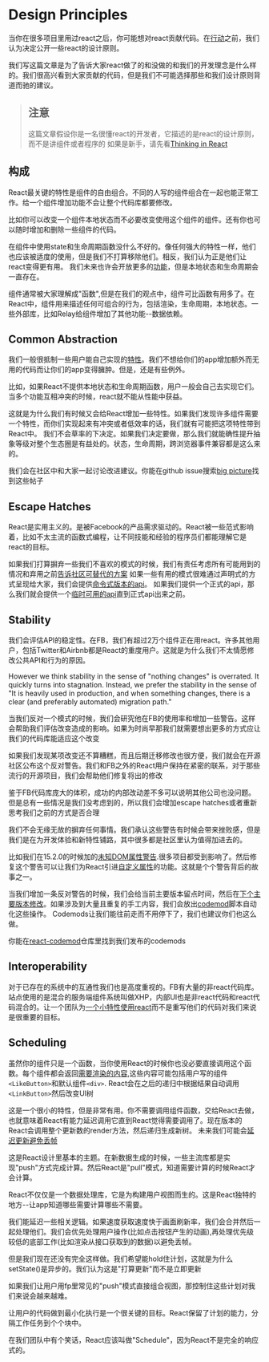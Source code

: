 # Design Principles

当你在很多项目里用过react之后，你可能想对react贡献代码。在[行动](https://github.com/facebook/react/blob/master/CONTRIBUTING.md)之前，我们认为决定公开一些react的设计原则。

我们写这篇文章是为了告诉大家react做了的和没做的和我们的开发理念是什么样的。我们很高兴看到大家贡献的代码，但是我们不可能选择那些和我们设计原则背道而驰的建议。

> ## 注意
> 这篇文章假设你是一名很懂react的开发者，它描述的是react的设计原则，而不是讲组件或者程序的
> 如果是新手，请先看[Thinking in React](https://facebook.github.io/react/docs/thinking-in-react.html)

## 构成

React最关键的特性是组件的自由组合。不同的人写的组件组合在一起也能正常工作。给一个组件增加功能不会让整个代码库都要修改。

比如你可以改变一个组件本地状态而不必要改变使用这个组件的组件。还有你也可以随时增加和删除一些组件的代码。

在组件中使用state和生命周期函数没什么不好的。像任何强大的特性一样，他们也应该被适度的使用，但是我们不打算移除他们。相反，我们认为正是他们让react变得更有用。
我们未来也许会开放更多的[功能](https://github.com/reactjs/react-future/tree/master/07%20-%20Returning%20State)，但是本地状态和生命周期会一直存在。

组件通常被大家理解成"函数",但是在我们的观点中，组件可比函数有用多了。在React中，组件用来描述任何可组合的行为，包括渲染，生命周期，本地状态。一些外部库，比如Relay给组件增加了其他功能--数据依赖。

## Common Abstraction

我们一般很抵制一些用户能自己实现的[特性](https://www.youtube.com/watch?v=4anAwXYqLG8)。我们不想给你们的app增加额外而无用的代码而让你们的app变得臃肿。但是，还是有些例外。

比如，如果React不提供本地状态和生命周期函数，用户一般会自己去实现它们。当多个功能互相冲突的时候，react就不能从性能中获益。

这就是为什么我们有时候又会给React增加一些特性。如果我们发现许多组件需要一个特性，而你们实现起来有冲突或者低效率的话，我们就有可能把这项特性带到React中。
我们不会草率的下决定。如果我们决定要做，那么我们就能确性提升抽象等级对整个生态圈是有益处的。状态，生命周期，跨浏览器事件兼容都是这么来的。

我们会在社区中和大家一起讨论改进建议。你能在github issue搜索[big picture](https://github.com/facebook/react/issues?q=is%3Aopen+is%3Aissue+label%3A%22big+picture%22)找到这些帖子

## Escape Hatches

React是实用主义的。是被Facebook的产品需求驱动的。React被一些范式影响着，比如不太主流的函数式编程，让不同技能和经验的程序员们都能理解它是react的目标。

如果我们打算摒弃一些我们不喜欢的模式的时候，我们有责任考虑所有可能用到的情况和弃用之前[告诉社区可替代的方案](https://facebook.github.io/react/blog/2016/07/13/mixins-considered-harmful.html)
如果一些有用的模式很难通过声明式的方式呈现给大家，我们会提供[命令式版本的api](https://facebook.github.io/react/docs/more-about-refs.html)。
如果我们提供一个正式的api，那么我们就会提供一个[临时可用的api](https://facebook.github.io/react/docs/context.html)直到正式api出来之前。

## Stability

我们会评估API的稳定性。在FB，我们有超过2万个组件正在用react。许多其他用户，包括Twitter和Airbnb都是React的重度用户。这就是为什么我们不太情愿修改公共API和行为的原因。

However we think stability in the sense of "nothing changes" is overrated. It quickly turns into stagnation. Instead, we prefer the stability in the sense of "It is heavily used in production, and when something changes, there is a clear (and preferably automated) migration path."

当我们反对一个模式的时候，我们会研究他在FB的使用率和增加一些警告。这样会帮助我们评估改变造成的影响。如果为时尚早那我们就需要想出更多的方式应让我们的代码库能适应这个改变

如果我们发现某项改变还不算糟糕，而且后期迁移修改也很方便，我们就会在开源社区公布这个反对警告。我们和FB之外的React用户保持在紧密的联系，对于那些流行的开源项目，我们会帮助他们修复将出的修改

鉴于FB代码库庞大的体积，成功的内部改动差不多可以说明其他公司也没问题。但是总有一些情况是我们没考虑到的，所以我们会增加escape hatches或者重新思考我们之前的方式是否合理

我们不会无缘无故的摒弃任何事情。我们承认这些警告有时候会带来挫败感，但是我们是在为开发体验和新特性铺路，其中很多都是社区里认为值得加进去的。

比如我们在15.2.0的时候加的[未知DOM属性警告](https://facebook.github.io/react/warnings/unknown-prop.html).很多项目都受到影响了。然后修复这个警告可以让我们为React引进[自定义属性](https://github.com/facebook/react/issues/140)的功能。这就是个个警告背后的故事之一。

当我们增加一条反对警告的时候，我们会给当前主要版本留点时间，然后在[下个主要版本修改](https://facebook.github.io/react/blog/2016/02/19/new-versioning-scheme.html)。如果涉及到大量且重复的手工内容，我们会放出[codemod](https://www.youtube.com/watch?v=d0pOgY8__JM)脚本自动化这些操作。
Codemods让我们能往前走而不用停下了，我们也建议你们也这么做。

你能在[react-codemod](https://github.com/reactjs/react-codemod)仓库里找到我们发布的codemods

## Interoperability

对于已存在的系统中的互通性我们也是高度重视的。FB有大量的非react代码库。站点使用的是混合的服务端组件系统叫做XHP，内部UI也是非react代码和react代码混合的。让一个团队为[一个小特性使用react](https://www.youtube.com/watch?v=BF58ZJ1ZQxY)而不是重写他们的代码对我们来说是很重要的目标。


## Scheduling

虽然你的组件只是一个函数，当你使用React的时候你也没必要直接调用这个函数。每个组件都会返回[需要渲染的内容](https://facebook.github.io/react/blog/2015/12/18/react-components-elements-and-instances.html#elements-describe-the-tree),这些内容可能包括用户写的组件`<LikeButton>`和默认组件`<div>`.
React会在之后的递归中根据结果自动调用`<LinkButton>`然后改变UI树

这是一个很小的特性，但是非常有用。你不需要调用组件函数，交给React去做，也就意味着React有能力延迟调用它直到React觉得需要调用了。现在版本的React会调用整个更新数的render方法，然后递归生成新树。
未来我们可能会[延迟更新避免丢帧](https://github.com/facebook/react/issues/6170)

这是React设计里基本的主题。在新数据生成的时候，一些主流库都是实现"push"方式完成计算。然后React是"pull"模式，知道需要计算的时候React才会计算。

React不仅仅是一个数据处理库，它是为构建用户视图而生的。这是React独特的地方--让app知道哪些需要计算哪些不需要。

我们能延迟一些相关逻辑。如果速度获取速度快于画面刷新率，我们会合并然后一起处理他们。我们会优先处理用户操作(比如点击按钮产生的动画),再处理优先级较低的底部工作(比如渲染从接口获取到的数据)以避免丢帧。

但是我们现在还没有完全这样做。我们希望能hold住计划，这就是为什么setState()是异步的。我们认为这是"打算更新"而不是立即更新

如果我们让用户用fp里常见的"push"模式直接组合视图，那控制住这些计划对我们来说会越来越难。

让用户的代码做到最小化执行是一个很关键的目标。React保留了计划的能力，分隔工作任务到个个块中。

在我们团队中有个笑话，React应该叫做"Schedule"，因为React不是完全的响应式的。
